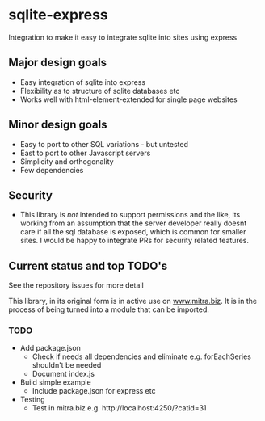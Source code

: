 # sqlite-express
Integration to make it easy to integrate sqlite into sites using express

## Major design goals
* Easy integration of sqlite into express
* Flexibility as to structure of sqlite databases etc 
* Works well with html-element-extended for single page websites

## Minor design goals
* Easy to port to other SQL variations - but untested
* East to port to other Javascript servers
* Simplicity and orthogonality
* Few dependencies

## Security
* This library is *not* intended to support permissions and the like, 
  its working from an assumption that the server developer really doesnt care
  if all the sql database is exposed, which is common for smaller sites.
  I would be happy to integrate PRs for security related features.

## Current status and top TODO's
See the repository issues for more detail

This library, in its original form is in active use on www.mitra.biz. 
It is in the process of being turned into a module that can be imported. 

### TODO 
* Add package.json
  * Check if needs all dependencies and eliminate e.g. forEachSeries shouldn't be needed
  * Document index.js
* Build simple example 
  * Include package.json for express etc
* Testing
  * Test in mitra.biz e.g. http://localhost:4250/?catid=31
